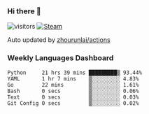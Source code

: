 ### Hi there 👋

![visitors](https://visitor-badge.glitch.me/badge?page_id=zhourunlai)
[![Steam](https://img.shields.io/badge/dynamic/json?label=Steam&query=%24.data.totalSubs&url=https%3A%2F%2Fapi.spencerwoo.com%2Fsubstats%2F%3Fsource%3DsteamGames%26queryKey%3D76561198285156854&suffix=%20Games&logo=steam&labelColor=134375&color=0b1a37&longCache=true)](http://steamcommunity.com/profiles/76561198285156854)

Auto updated by <a href="https://github.com/zhourunlai/zhourunlai/actions" target="_blank">zhourunlai/actions</a>

### Weekly Languages Dashboard

<!--PART:wakatime-->
```text
Python     21 hrs 39 mins █████████▒ 93.44%
YAML       1 hr 7 mins    ▒░░░░░░░░░ 4.83%
Go         22 mins        ▒░░░░░░░░░ 1.61%
Bash       0 secs         ▒░░░░░░░░░ 0.06%
Text       0 secs         ▒░░░░░░░░░ 0.03%
Git Config 0 secs         ▒░░░░░░░░░ 0.02%
```
<!--PART:wakatime-->
